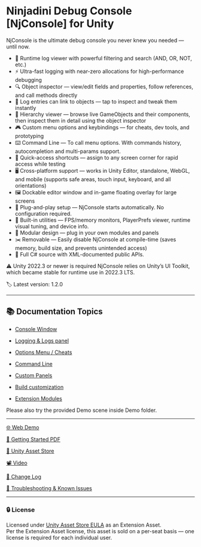 # Ninjadini Debug Console [NjConsole] for Unity

NjConsole is the ultimate debug console you never knew you needed — until now.

- 📜 Runtime log viewer with powerful filtering and search (AND, OR, NOT, etc.)
- ⚡ Ultra-fast logging with near-zero allocations for high-performance debugging
- 🔍 Object inspector — view/edit fields and properties, follow references, and call methods directly
- 🔗 Log entries can link to objects — tap to inspect and tweak them instantly
- 📂 Hierarchy viewer — browse live GameObjects and their components, then inspect them in detail using the object inspector
- 🎮 Custom menu options and keybindings — for cheats, dev tools, and prototyping
- ⌨️ Command Line — To call menu options. With commands history, autocompletion and multi-params support.
- 🎯 Quick-access shortcuts — assign to any screen corner for rapid access while testing
- 🖥️ Cross-platform support — works in Unity Editor, standalone, WebGL, and mobile (supports safe areas, touch input, keyboard, and all orientations)
- 🖼️ Dockable editor window and in-game floating overlay for large screens
- 🚀 Plug-and-play setup — NjConsole starts automatically. No configuration required.
- 🧰 Built-in utilities — FPS/memory monitors, PlayerPrefs viewer, runtime visual tuning, and device info.
- 🧱 Modular design — plug in your own modules and panels
- ✂️ Removable — Easily disable NjConsole at compile-time (saves memory, build size, and prevents unintended access)
- 🧾 Full C# source with XML-documented public APIs.

⚠️ Unity 2022.3 or newer is required
NjConsole relies on Unity’s UI Toolkit, which became stable for runtime use in 2022.3 LTS.

🏷️ Latest version: 1.2.0

---

## 📚 Documentation Topics

- [Console Window](consolewindow.md)  

- [Logging & Logs panel](logging.md)  

- [Options Menu / Cheats](optionsmenu.md)

- [Command Line](commandline.md)

- [Custom Panels](custompanels.md)  

- [Build customization](buildcustomization.md)  

- [Extension Modules](extensionmodules.md)

Please also try the provided Demo scene inside Demo folder.

---

[🌐 Web Demo](https://njconsole.ninjadini.com/demo/)

[🚀 Getting Started PDF](GettingStarted.pdf)  

[🛒 Unity Asset Store](https://assetstore.unity.com/packages/slug/319982)

[📽️ Video](https://www.youtube.com/watch?v=IIqtMWJkTIY)

[📝 Change Log](CHANGELOG.md)

[🧯 Troubleshooting & Known Issues](troubleshooting.md)

---

### 🔒 License
Licensed under [Unity Asset Store EULA](https://unity.com/legal/as-terms) as an Extension Asset.    
Per the Extension Asset license, this asset is sold on a per-seat basis — one license is required for each individual user.     
